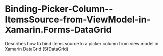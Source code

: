 # Binding-Picker-Column--ItemsSource-from-ViewModel-in-Xamarin.Forms-DataGrid
Describes how to bind items source to a picker column from view model in Xamarin DataGrid (SfDataGrid)

